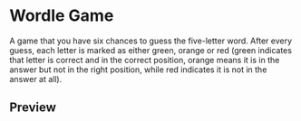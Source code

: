 # Wordle Game
A game that you have six chances to guess the five-letter word. After every guess, each letter is marked as either green, orange or red (green indicates that letter is correct and in the correct position, orange means it is in the answer but not in the right position, while red indicates it is not in the answer at all).

## Preview